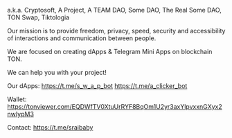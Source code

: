 a.k.a. Cryptosoft, A Project, A TEAM DAO, Some DAO, The Real Some DAO, TON Swap, Tiktologia

Our mission is to provide freedom, privacy, speed, security and accessibility of interactions and communication between people.

We are focused on creating dApps & Telegram Mini Apps on blockchain TON.

We can help you with your project!

Our dApps:
https://t.me/s_w_a_p_bot
https://t.me/a_clicker_bot

Wallet:
https://tonviewer.com/EQDWfTV0XtuUrRYF8BqOm1U2yr3axYlpvxxnGXyx2nwIypM3

Contact:
https://t.me/sraibaby
